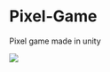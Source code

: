 # Pixel-Game
Pixel game made in unity



![](https://media.giphy.com/media/EPmwemqvg3B4mwJzCR/giphy.gif)
